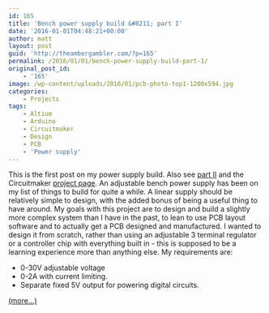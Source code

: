 ```yaml
---
id: 165
title: 'Bench power supply build &#8211; part I'
date: '2016-01-01T04:48:21+00:00'
author: matt
layout: post
guid: 'http://theambergambler.com/?p=165'
permalink: /2016/01/01/bench-power-supply-build-part-1/
original_post_id:
    - '165'
image: /wp-content/uploads/2016/01/pcb-photo-top1-1200x594.jpg
categories:
    - Projects
tags:
    - Altium
    - Arduino
    - Circuitmaker
    - Design
    - PCB
    - 'Power supply'
---
```


This is the first post on my power supply build. Also see [part II](http://dangerfromdeer.com/2016/04/06/bench-power-supply-build-part-ii/) and the Circuitmaker [project page](http://workspace.circuitmaker.com/Projects/F48BC6C2-9005-48B8-87CD-C89CD40F70DC). An adjustable bench power supply has been on my list of things to build for quite a while. A linear supply should be relatively simple to design, with the added bonus of being a useful thing to have around. My goals with this project are to design and build a slightly more complex system than I have in the past, to lean to use PCB layout software and to actually get a PCB designed and manufactured. I wanted to design it from scratch, rather than using an adjustable 3 terminal regulator or a controller chip with everything built in - this is supposed to be a learning experience more than anything else. My requirements are:

- 0-30V adjustable voltage
- 0-2A with current limiting.
- Separate fixed 5V output for powering digital circuits.

 [<span aria-label="Continue reading Bench power supply build – part I">(more…)</span>](https://dangerfromdeer.com/2016/01/01/bench-power-supply-build-part-1/#more-165)